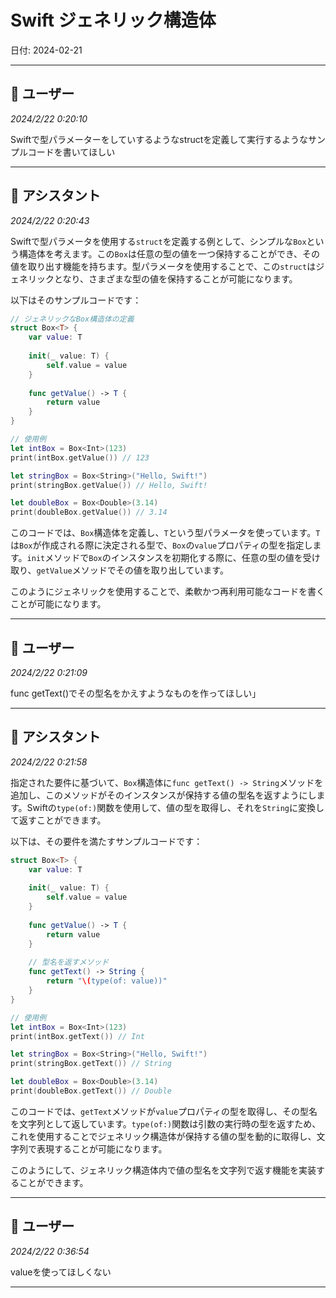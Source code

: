 # Swift ジェネリック構造体

日付: 2024-02-21

---

## 👤 ユーザー
*2024/2/22 0:20:10*

Swiftで型パラメーターをしていするようなstructを定義して実行するようなサンプルコードを書いてほしい

---

## 🤖 アシスタント
*2024/2/22 0:20:43*

Swiftで型パラメータを使用する`struct`を定義する例として、シンプルな`Box`という構造体を考えます。この`Box`は任意の型の値を一つ保持することができ、その値を取り出す機能を持ちます。型パラメータを使用することで、この`struct`はジェネリックとなり、さまざまな型の値を保持することが可能になります。

以下はそのサンプルコードです：

```swift
// ジェネリックなBox構造体の定義
struct Box<T> {
    var value: T
    
    init(_ value: T) {
        self.value = value
    }
    
    func getValue() -> T {
        return value
    }
}

// 使用例
let intBox = Box<Int>(123)
print(intBox.getValue()) // 123

let stringBox = Box<String>("Hello, Swift!")
print(stringBox.getValue()) // Hello, Swift!

let doubleBox = Box<Double>(3.14)
print(doubleBox.getValue()) // 3.14
```

このコードでは、`Box`構造体を定義し、`T`という型パラメータを使っています。`T`は`Box`が作成される際に決定される型で、`Box`の`value`プロパティの型を指定します。`init`メソッドで`Box`のインスタンスを初期化する際に、任意の型の値を受け取り、`getValue`メソッドでその値を取り出しています。

このようにジェネリックを使用することで、柔軟かつ再利用可能なコードを書くことが可能になります。

---

## 👤 ユーザー
*2024/2/22 0:21:09*

func getText()でその型名をかえすようなものを作ってほしい」

---

## 🤖 アシスタント
*2024/2/22 0:21:58*

指定された要件に基づいて、`Box`構造体に`func getText() -> String`メソッドを追加し、このメソッドがそのインスタンスが保持する値の型名を返すようにします。Swiftの`type(of:)`関数を使用して、値の型を取得し、それを`String`に変換して返すことができます。

以下は、その要件を満たすサンプルコードです：

```swift
struct Box<T> {
    var value: T
    
    init(_ value: T) {
        self.value = value
    }
    
    func getValue() -> T {
        return value
    }
    
    // 型名を返すメソッド
    func getText() -> String {
        return "\(type(of: value))"
    }
}

// 使用例
let intBox = Box<Int>(123)
print(intBox.getText()) // Int

let stringBox = Box<String>("Hello, Swift!")
print(stringBox.getText()) // String

let doubleBox = Box<Double>(3.14)
print(doubleBox.getText()) // Double
```

このコードでは、`getText`メソッドが`value`プロパティの型を取得し、その型名を文字列として返しています。`type(of:)`関数は引数の実行時の型を返すため、これを使用することでジェネリック構造体が保持する値の型を動的に取得し、文字列で表現することが可能になります。

このようにして、ジェネリック構造体内で値の型名を文字列で返す機能を実装することができます。

---

## 👤 ユーザー
*2024/2/22 0:36:54*

valueを使ってほしくない

---
